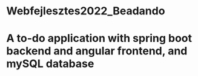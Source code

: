 # Webfejlesztes2022_Beadando

# A to-do application with spring boot backend and angular frontend, and mySQL database